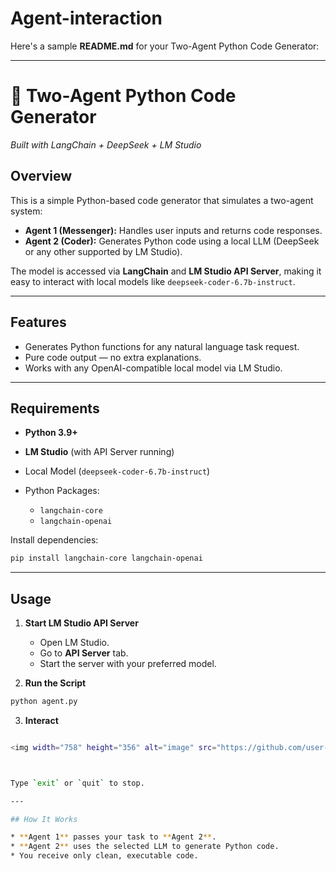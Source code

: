 # Agent-interaction

Here's a sample **README.md** for your Two-Agent Python Code Generator:

---

# 🤖 Two-Agent Python Code Generator

*Built with LangChain + DeepSeek + LM Studio*

## Overview

This is a simple Python-based code generator that simulates a two-agent system:

* **Agent 1 (Messenger):** Handles user inputs and returns code responses.
* **Agent 2 (Coder):** Generates Python code using a local LLM (DeepSeek or any other supported by LM Studio).

The model is accessed via **LangChain** and **LM Studio API Server**, making it easy to interact with local models like `deepseek-coder-6.7b-instruct`.

---

## Features

* Generates Python functions for any natural language task request.
* Pure code output — no extra explanations.
* Works with any OpenAI-compatible local model via LM Studio.

---

## Requirements

* **Python 3.9+**
* **LM Studio** (with API Server running)
* Local Model (`deepseek-coder-6.7b-instruct`)
* Python Packages:

  * `langchain-core`
  * `langchain-openai`

Install dependencies:

```bash
pip install langchain-core langchain-openai
```

---

## Usage

1. **Start LM Studio API Server**

   * Open LM Studio.
   * Go to **API Server** tab.
   * Start the server with your preferred model.

2. **Run the Script**

```bash
python agent.py
```

3. **Interact**

```bash

<img width="758" height="356" alt="image" src="https://github.com/user-attachments/assets/475e5d6f-d3fa-4bdc-ac67-9933195b89c8" />



Type `exit` or `quit` to stop.

---

## How It Works

* **Agent 1** passes your task to **Agent 2**.
* **Agent 2** uses the selected LLM to generate Python code.
* You receive only clean, executable code.
